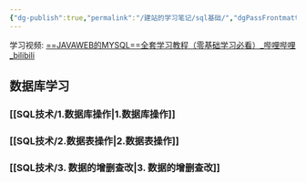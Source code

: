 ```yaml
---
{"dg-publish":true,"permalink":"/建站的学习笔记/sql基础/","dgPassFrontmatter":true,"noteIcon":""}
---
```



学习视频: [==JAVAWEB的MYSQL==全套学习教程（零基础学习必看）_哔哩哔哩_bilibili](https://www.bilibili.com/video/BV1364y1k7WG/?spm_id_from=333.1007.top_right_bar_window_custom_collection.content.click&vd_source=7257e22444f8ae7159b6f3ce53959539)


## 数据库学习

### [[SQL技术/1.数据库操作\|1.数据库操作]]

### [[SQL技术/2.数据表操作\|2.数据表操作]]

### [[SQL技术/3. 数据的增删查改\|3. 数据的增删查改]]

